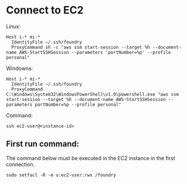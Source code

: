 # Connect to EC2

Linux:
```
Host i-* mi-*
  IdentityFile ~/.ssh/foundry
  ProxyCommand sh -c "aws ssm start-session --target %h --document-name AWS-StartSSHSession --parameters 'portNumber=%p' --profile personal"
```

Windowns:
```
Host i-* mi-*
  IdentityFile ~/.ssh/foundry
  ProxyCommand C:\Windows\System32\WindowsPowerShell\v1.0\powershell.exe "aws ssm start-session --target %h --document-name AWS-StartSSHSession --parameters portNumber=%p --profile personal"
```

Command:
```
ssh ec2-user@<instance-id>
```

## First run command:
The command below must be executed in the EC2 instance in the first connection.
```
sudo setfacl -R -m u:ec2-user:rwx /foundry
```